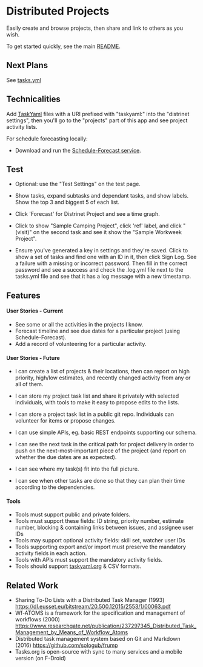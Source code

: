 
# Distributed Projects

Easily create and browse projects, then share and link to others as you wish.

To get started quickly, see the main [README](../../../README.md).


## Next Plans

See [tasks.yml](tasks.yml)


## Technicalities

Add [TaskYaml](https://taskyaml.org) files with a URI prefixed with "taskyaml:" into the "distrinet settings", then you'll go to the "projects" part of this app and see project activity lists.

For schedule forecasting locally:

- Download and run the [Schedule-Forecast service](https://github.com/trentlarson/Schedule-Forecast).


## Test

- Optional: use the "Test Settings" on the test page.

- Show tasks, expand subtasks and dependant tasks, and show labels. Show the top 3 and biggest 5 of each list.

- Click 'Forecast' for Distrinet Project and see a time graph.

- Click to show "Sample Camping Project", click 'ref' label, and click "(visit)" on the second task and see it show the "Sample Workweek Project".

- Ensure you've generated a key in settings and they're saved. Click to show a set of tasks and find one with an ID in it, then click Sign Log. See a failure with a missing or incorrect password. Then fill in the correct password and see a success and check the .log.yml file next to the tasks.yml file and see that it has a log message with a new timestamp.



## Features

#### User Stories - Current

- See some or all the activities in the projects I know.
- Forecast timeline and see due dates for a particular project (using Schedule-Forecast).
- Add a record of volunteering for a particular activity.

#### User Stories - Future

- I can create a list of projects & their locations, then can report on high priority, high/low estimates, and recently changed activity from any or all of them.
- I can store my project task list and share it privately with selected individuals, with tools to make it easy to propose edits to the lists.
- I can store a project task list in a public git repo.  Individuals can volunteer for items or propose changes.
- I can use simple APIs, eg. basic REST endpoints supporting our schema.

- I can see the next task in the critical path for project delivery in order to push on the next-most-important piece of the project (and report on whether the due dates are as expected).
- I can see where my task(s) fit into the full picture.
- I can see when other tasks are done so that they can plan their time according to the dependencies.

#### Tools

- Tools must support public and private folders.
- Tools must support these fields: ID string, priority number, estimate number, blocking & containing links between issues, and assignee user IDs
- Tools may support optional activity fields: skill set, watcher user IDs
- Tools supporting export and/or import must preserve the mandatory activity fields in each action.
- Tools with APIs must support the mandatory activity fields.
- Tools should support [taskyaml.org](taskyaml.org) & CSV formats.


## Related Work

- Sharing To-Do Lists with a Distributed Task Manager (1993)
  https://dl.eusset.eu/bitstream/20.500.12015/2553/1/00063.pdf
- Wf-ATOMS is a framework for the specification and management of workflows (2000)
  https://www.researchgate.net/publication/237297345_Distributed_Task_Management_by_Means_of_Workflow_Atoms
- Distributed task management system based on Git and Markdown (2016)
  https://github.com/sologub/frump
- Tasks.org is open-source with sync to many services and a mobile version (on F-Droid)

